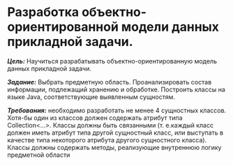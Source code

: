 # Разработка объектно-ориентированной модели данных прикладной задачи.

**_Цель:_** Научиться разрабатывать объектно-ориентированную модель данных прикладной задачи.

**_Задание:_** Выбрать предметную область. Проанализировать состав информации, подлежащий хранению и обработке.
Построить классы на языке Java, соответствующие выявленным сущностям.

**_Требования:_** необходимо разработать не менее 4 сущностных классов. Хотя-бы один из классов должен содержать атрибут
типа Collection<...>. Классы должны быть связанными (т. е.каждый класс должен иметь атрибут типа другой сущностный
класс, или выступать в качестве типа некоторого атрибута другого сущностного класса). Классы должны содержать методы,
реализующие внутреннюю логику предметной области
